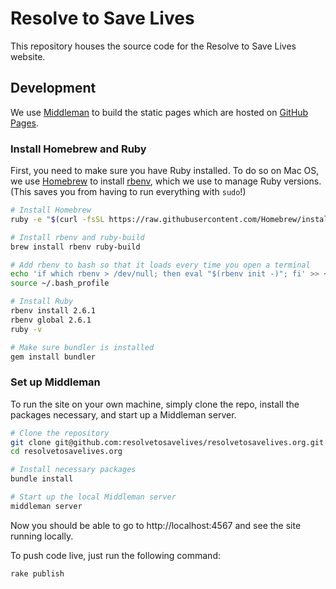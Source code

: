 # Resolve to Save Lives

This repository houses the source code for the Resolve to Save Lives website.

## Development

We use [Middleman](https://middlemanapp.com/) to build the static pages which are hosted on [GitHub Pages](https://pages.github.com/).

### Install Homebrew and Ruby

First, you need to make sure you have Ruby installed. To do so on Mac OS, we use [Homebrew](https://brew.sh/) to install [rbenv](https://github.com/rbenv/rbenv), which we use to manage Ruby versions. (This saves you from having to run everything with `sudo`!)

```sh
# Install Homebrew
ruby -e "$(curl -fsSL https://raw.githubusercontent.com/Homebrew/install/master/install)"

# Install rbenv and ruby-build
brew install rbenv ruby-build

# Add rbenv to bash so that it loads every time you open a terminal
echo 'if which rbenv > /dev/null; then eval "$(rbenv init -)"; fi' >> ~/.bash_profile
source ~/.bash_profile

# Install Ruby
rbenv install 2.6.1
rbenv global 2.6.1
ruby -v

# Make sure bundler is installed
gem install bundler
```

### Set up Middleman

To run the site on your own machine, simply clone the repo, install the packages necessary, and start up a Middleman server.

```sh
# Clone the repository
git clone git@github.com:resolvetosavelives/resolvetosavelives.org.git
cd resolvetosavelives.org

# Install necessary packages
bundle install

# Start up the local Middleman server
middleman server
```

Now you should be able to go to http://localhost:4567 and see the site running locally.

To push code live, just run the following command:

```sh
rake publish
```